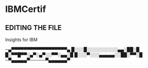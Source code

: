 # IBMCertif

## EDITING THE FILE

Insights for IBM 


─▄▀▀▀▀▀▀▀▀▀▀▀▀▀▀▀▀▀▀▄
█░░░█░░░░░░░░░░▄▄░██░█
█░▀▀█▀▀░▄▀░▄▀░░▀▀░▄▄░█
█░░░▀░░░▄▄▄▄▄░░██░▀▀░█
─▀▄▄▄▄▄▀─────▀▄▄▄▄▄▄▀


